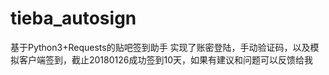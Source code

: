 # tieba_autosign
基于Python3+Requests的贴吧签到助手
实现了账密登陆，手动验证码，以及模拟客户端签到，截止20180126成功签到10天，如果有建议和问题可以反馈给我
